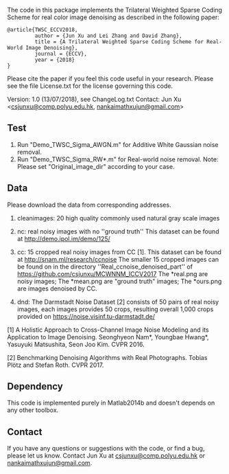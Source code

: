 The code in this package implements the Trilateral Weighted Sparse Coding Scheme for real color image denoising as described in the following paper:

```
@article{TWSC_ECCV2018,        
         author = {Jun Xu and Lei Zhang and David Zhang},        
         title = {A Trilateral Weighted Sparse Coding Scheme for Real-World Image Denoising},        
         journal = {ECCV},       
         year = {2018}     
}
```

Please cite the paper if you feel this code useful in your research.
Please see the file License.txt for the license governing this code.

  Version:       1.0 (13/07/2018), see ChangeLog.txt
  Contact:       Jun Xu <csjunxu@comp.polyu.edu.hk, nankaimathxujun@gmail.com>


Test
------------
1. Run "Demo_TWSC_Sigma_AWGN.m" for Additive White Gaussian noise removal.
2. Run "Demo_TWSC_Sigma_RW*.m" for Real-world noise removal.
Note: Please set "Original_image_dir" according to your case.

Data
------------
Please download the data from corresponding addresses.
1. cleanimages: 20 high quality commonly used natural gray scale images

2. nc: real noisy images with no ''ground truth''
                        This dataset can be found at http://demo.ipol.im/demo/125/
3. cc: 15 cropped real noisy images from CC [1]. 
                        This dataset can be found at  http://snam.ml/research/ccnoise
                        The smaller 15 cropped images can be found on in the directory 
                        ''Real_ccnoise_denoised_part'' of 
                        https://github.com/csjunxu/MCWNNM_ICCV2017
                                                The *real.png are noisy images;
                                                The *mean.png are "ground truth" images;
                                                The *ours.png are images denoised by CC.
4. dnd: The Darmstadt Noise Dataset [2] consists of 50 pairs of real noisy images, 
             each images provides 50 crops, resulting overall 1,000 crops provided on
             https://noise.visinf.tu-darmstadt.de/

[1] A Holistic Approach to Cross-Channel Image Noise Modeling and its Application to Image Denoising. 
     Seonghyeon Nam*, Youngbae Hwang*, Yasuyuki Matsushita, Seon Joo Kim. CVPR 2016.

[2] Benchmarking Denoising Algorithms with Real Photographs. Tobias Plötz and Stefan Roth. CVPR 2017.

Dependency
------------
This code is implemented purely in Matlab2014b and doesn't depends on any other toolbox.

Contact
------------
If you have any questions or suggestions with the code, or find a bug, please let us know. 
Contact Jun Xu at csjunxu@comp.polyu.edu.hk or nankaimathxujun@gmail.com.
